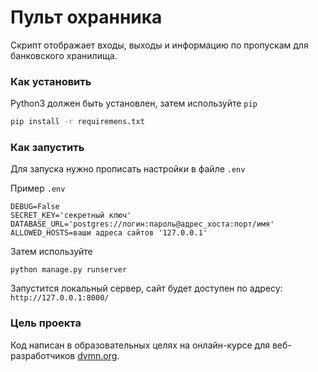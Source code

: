 # Пульт охранника

Скрипт отображает входы, выходы и информацию по пропускам для банковского хранилища.

### Как установить

Python3 должен быть установлен, затем используйте `pip`

```bash
pip install -r requiremens.txt
```

### Как запустить

Для запуска нужно прописать настройки в файле `.env`

Пример `.env`

```
DEBUG=False
SECRET_KEY='секретный ключ'
DATABASE_URL='postgres://логин:пароль@адрес_хоста:порт/имя'
ALLOWED_HOSTS=ваши адреса сайтов '127.0.0.1'
```
Затем используйте

```
python manage.py runserver
```
Запустится локальный сервер, сайт будет доступен по адресу: `http://127.0.0.1:8000/`

### Цель проекта

Код написан в образовательных целях на онлайн-курсе для веб-разработчиков [dvmn.org](https://dvmn.org/).